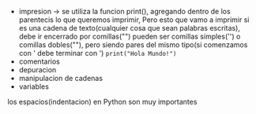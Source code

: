 - impresion -> se utiliza la funcion print(), agregando dentro de los parentecis lo que queremos imprimir, Pero esto que vamo a imprimir si es una cadena de texto(cualquier cosa que sean palabras escritas), debe ir encerrado por comillas("") pueden ser comillas simples('') o comillas dobles(""), pero siendo pares del mismo tipo(si comenzamos con ' debe terminar con ') ```print("Hola Mundo!")```
- comentarios
- depuracion
- manipulacion de cadenas
- variables

los espacios(indentacion) en Python son muy importantes